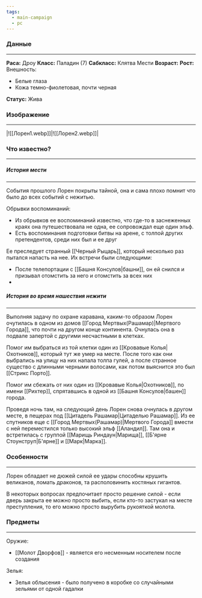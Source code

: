 ```yaml
---
tags:
  - main-campaign
  - pc
---
```

### Данные
---
**Раса:** Дроу
**Класс:** Паладин (7)
**Сабкласс:** Клятва Мести
**Возраст:** 
**Рост:**
Внешность:
- Белые глаза 
- Кожа темно-фиолетовая, почти черная

**Статус:** Жива

### Изображение
---
|![[Лорен1.webp]]|![[Лорен2.webp]]|

### Что известно?
---
##### История мести
---
События прошлого Лорен покрыты тайной, она и сама плохо помнит что было до всех событий с нежитью. 

Обрывки воспоминаний:
- Из обрывков ее воспоминаний известно, что где-то в заснеженных краях она путешествовала не одна, ее сопровождал еще один эльф.
- Есть воспоминания подготовки битвы на арене, с толпой других претендентов, среди них был и ее друг

Ее преследует странный [[Черный Рыцарь]], который несколько раз пытался напасть на нее. Их встречи были следующими:
- После телепортации с [[Башня Консулов|башни]], он ей снился и призывал отомстить за него и отомстить за всех них
- 

##### История во время нашествия нежити
---
Выполняя задачу по охране каравана, каким-то образом Лорен очутилась в одном из домов [[Город Мертвых(Рашамар)|Мертвого Города]], что почти на другом конце континента. Очнулась она в подвале запертой с другими несчастными в клетках.

Помог им выбраться из той клетки один из [[Кровавые Колья|Охотников]], который тут же умер на месте.
После того как они выбрались на улицу на них напала толпа гулей, а после странное существо с длинными черными волосами, как потом выяснится это был [[Стрикс Порто]].

Помог им сбежать от них один из [[Кровавые Колья|Охотников]], по имени [[Рихтер]], спрятавшись в одной из [[Башня Консулов|башен]] города.

Проведя ночь там, на следующий день Лорен снова очнулась в другом месте, в пещерах под [[Цитадель Рашамар|Цитаделью Рашамар]]. Из ее спутников еще с [[Город Мертвых(Рашамар)|Мертвого Города]] вмести с ней переместился только высокий эльф [[Аландил]]. Там она и встретилась с группой [[Марищь Риндаун|Марища]], [[Б'ярне Стоунструп|Б'ярне]] и [[Марк|Марка]].

### Особенности
---
Лорен обладает не дюжей силой ее удары способны крушить великанов, ломать драконов, та располовинить костяных гигантов.

В некоторых вопросах предпочитает просто решение силой - если дверь закрыта ее можно просто выбить, если кто-то застукал на месте преступления, то его можно просто вырубить рукояткой молота.

### Предметы
---
Оружие:
- [[Молот Дворфов]] - является его несменным носителем после создания

Зелья:
- Зелья облысения - было получено в коробке со случайными зельями от одной гадалки

